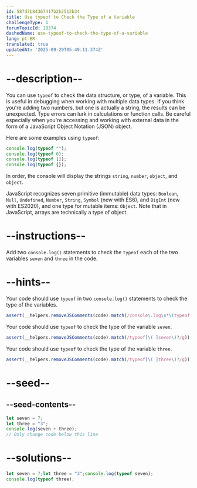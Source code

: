 ```yaml
---
id: 587d7b84367417b2b2512b34
title: Use typeof to Check the Type of a Variable
challengeType: 1
forumTopicId: 18374
dashedName: use-typeof-to-check-the-type-of-a-variable
lang: pt-BR
translated: true
updatedAt: '2025-09-29T05:49:11.374Z'
---
```


# --description--

You can use `typeof` to check the data structure, or type, of a variable. This is useful in debugging when working with multiple data types. If you think you're adding two numbers, but one is actually a string, the results can be unexpected. Type errors can lurk in calculations or function calls. Be careful especially when you're accessing and working with external data in the form of a JavaScript Object Notation (JSON) object.

Here are some examples using `typeof`:

```js
console.log(typeof "");
console.log(typeof 0);
console.log(typeof []);
console.log(typeof {});
```

In order, the console will display the strings `string`, `number`, `object`, and `object`.

JavaScript recognizes seven primitive (immutable) data types: `Boolean`, `Null`, `Undefined`, `Number`, `String`, `Symbol` (new with ES6), and `BigInt` (new with ES2020), and one type for mutable items: `Object`. Note that in JavaScript, arrays are technically a type of object.

# --instructions--

Add two `console.log()` statements to check the `typeof` each of the two variables `seven` and `three` in the code.

# --hints--

Your code should use `typeof` in two `console.log()` statements to check the type of the variables.

```js
assert(__helpers.removeJSComments(code).match(/console\.log\s*\(typeof[\( ].*\)?\)/g).length == 2);
```

Your code should use `typeof` to check the type of the variable `seven`.

```js
assert(__helpers.removeJSComments(code).match(/typeof[\( ]seven\)?/g));
```

Your code should use `typeof` to check the type of the variable `three`.

```js
assert(__helpers.removeJSComments(code).match(/typeof[\( ]three\)?/g));
```

# --seed--

## --seed-contents--

```js
let seven = 7;
let three = "3";
console.log(seven + three);
// Only change code below this line
```

# --solutions--

```js
let seven = 7;let three = "3";console.log(typeof seven);
console.log(typeof three);
```
